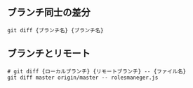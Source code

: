## ブランチ同士の差分
```
git diff {ブランチ名} {ブランチ名}
```

## ブランチとリモート
```
# git diff {ローカルブランチ} {リモートブランチ} -- {ファイル名} 
git diff master origin/master -- rolesmaneger.js
```
